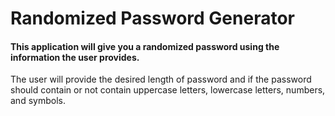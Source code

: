 # Randomized Password Generator
<h4>This application will give you a randomized password using the information the user provides.</h4>
The user will provide the desired length of password and if the password should contain or not contain uppercase letters, lowercase letters, numbers, and symbols.

